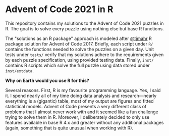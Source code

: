 # Advent of Code 2021 in R

This repository contains my solutions to the Advent of Code 2021 puzzles in R. The goal
is to solve every puzzle using nothing else but base R functions.

The "solutions as an R package" approach is modeled after [@tjmahr](https://github.com/tjmahr/adventofcode17) R package solution for Advent of Code
2017. Briefly, each script under `R/` contains the functions needed to solve the puzzles
on a given day. Unit tests under `tests/` verify that my solutions adhere to the
requirements given by each puzzle specification, using provided testing data. Finally,
`inst/` contains R scripts which solve the full puzzle using data stored under
`inst/extdata`.

**Why on Earth would you use R for this?**

Several reasons. First, R is my favourite programming language. Yes, I said it. I spend nearly all of my time doing data analysis and research&mdash;nearly everything is a (gigantic) table, most of my output are figures and fitted statistical models. Advent of Code presents a very different class of problems that I almost never work with and it seemed like a fun challenge trying to solve them in R. Moreover, I deliberately decided to only use features available in base R 4.x and greater without any additional packages (again, something that is quite unusual when working with R).
